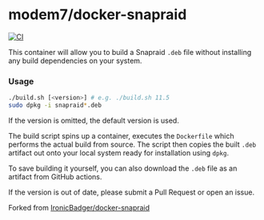 # modem7/docker-snapraid

[![CI](https://github.com/modem7/docker-snapraid/actions/workflows/ci.yml/badge.svg)](https://github.com/modem7/docker-snapraid/actions/workflows/ci.yml)

This container will allow you to build a Snapraid `.deb` file without installing any build dependencies on your system.

### Usage

```sh
./build.sh [<version>] # e.g. ./build.sh 11.5
sudo dpkg -i snapraid*.deb
```

If the version is omitted, the default version is used.

The build script spins up a container, executes the `Dockerfile` which performs the actual build from source. The script then copies the built `.deb` artifact out onto your local system ready for installation using `dpkg`.

To save building it yourself, you can also download the `.deb` file as an artifact from GitHub actions.

If the version is out of date, please submit a Pull Request or open an issue.

Forked from [IronicBadger/docker-snapraid](https://github.com/ironicbadger/docker-snapraid)
